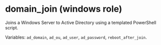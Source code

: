 # domain_join (windows role)

Joins a Windows Server to Active Directory using a templated PowerShell script.

Variables: `ad_domain`, `ad_ou`, `ad_user`, `ad_password`, `reboot_after_join`.
